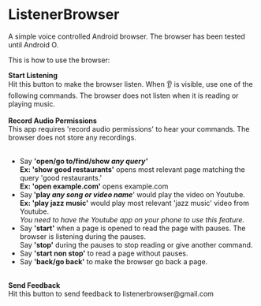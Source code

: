 # ListenerBrowser
A simple voice controlled Android browser.
The browser has been tested until Android O.

This is how to use the browser:
<html>
            <b>Start Listening</b><br>Hit this button to make the browser listen. When &#x1f442; is visible, use one of the following commands. The browser does not listen when it is reading or playing music.<br><br>
            <b>Record Audio Permissions</b><br> This app requires 'record audio permissions' to hear your commands. The browser does not store any recordings.<br><br>
            <ul>
            <li>Say <b>'open/go to/find/show <i>any query'</i></b><br><b>Ex: 'show good restaurants'</b> opens most relevant page matching the query 'good restaurants.'<br>
                    <b>Ex: 'open example.com'</b> opens example.com<br>
            <li>Say<b> 'play <i>any song or video name</i></b>' would play the video on Youtube.</b><br>
            <b>Ex: 'play jazz music'</b> would play most relevant 'jazz music' video from Youtube.<br>                    
            <i>You need to have the Youtube app on your phone to use this feature.</i><br>
            <li>Say <b>'start'</b> when a page is opened to read the page with pauses. The browser is listening during the pauses.<br>Say <b>'stop'</b> during the pauses to stop reading or give another command.
            <li>Say <b>'start non stop'</b> to read a page without pauses.
            <li>Say <b>'back/go back'</b> to make the browser go back a page.
            </ul><br>
            <b>Send Feedback</b><br>Hit this button to send feedback to listenerbrowser@gmail.com
</html>

